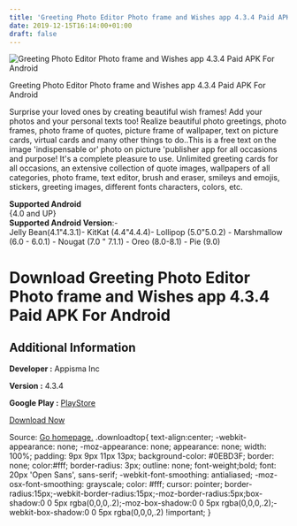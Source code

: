 ```yaml
---
title: 'Greeting Photo Editor Photo frame and Wishes app 4.3.4 Paid APK For Android'
date: 2019-12-15T16:14:00+01:00
draft: false
---
```


![Greeting Photo Editor Photo frame and Wishes app 4.3.4 Paid APK For Android](https://i0.wp.com/apkhome.net/wp-content/uploads/2019/11/Greeting-Photo-Editor-Photo-frame-and-Wishes-app-4.3.4-Paid.png "Greeting Photo Editor Photo frame and Wishes app 4.3.4 Paid APK For Android")

  

Greeting Photo Editor Photo frame and Wishes app 4.3.4 Paid APK For Android

Surprise your loved ones by creating beautiful wish frames! Add your photos and your personal texts too! Realize beautiful photo greetings, photo frames, photo frame of quotes, picture frame of wallpaper, text on picture cards, virtual cards and many other things to do..This is a free text on the image 'indispensable or' photo on picture 'publisher app for all occasions and purpose! It's a complete pleasure to use. Unlimited greeting cards for all occasions, an extensive collection of quote images, wallpapers of all categories, photo frame, text editor, brush and eraser, smileys and emojis, stickers, greeting images, different fonts characters, colors, etc.

**Supported Android**  
{4.0 and UP}  
**Supported Android Version**:-  
Jelly Bean(4.1"4.3.1)- KitKat (4.4"4.4.4)- Lollipop (5.0"5.0.2) - Marshmallow (6.0 - 6.0.1) - Nougat (7.0 " 7.1.1) - Oreo (8.0-8.1) - Pie (9.0)

Download Greeting Photo Editor Photo frame and Wishes app 4.3.4 Paid APK For Android
====================================================================================

Additional Information
----------------------

**Developer :** Appisma Inc

**Version :** 4.3.4

**Google Play :** [PlayStore](https://play.google.com/store/apps/details?id=realappes.greetingscardsfree&hl=en)

  

[Download Now](https://store4app.co/post/greeting-photo-editor-photo-frame-and-wishes-app-4-3-4-paid-apk-for-android_1574676712)

  
Source: [Go homepage.](https://store4app.co/post/greeting-photo-editor-photo-frame-and-wishes-app-4-3-4-paid-apk-for-android_1574676712) .downloadtop{ text-align:center; -webkit-appearance: none; -moz-appearance: none; appearance: none; width: 100%; padding: 9px 9px 11px 13px; background-color: #0EBD3F; border: none; color:#fff; border-radius: 3px; outline: none; font-weight;bold; font: 20px 'Open Sans', sans-serif; -webkit-font-smoothing: antialiased; -moz-osx-font-smoothing: grayscale; color: #fff; cursor: pointer; border-radius:15px;-webkit-border-radius:15px;-moz-border-radius:5px;box-shadow:0 0 5px rgba(0,0,0,.2);-moz-box-shadow:0 0 5px rgba(0,0,0,.2);-webkit-box-shadow:0 0 5px rgba(0,0,0,.2) !important; }